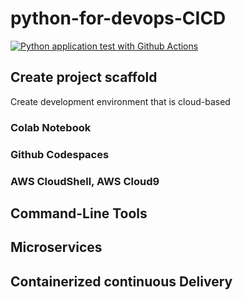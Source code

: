# python-for-devops-CICD
[![Python application test with Github Actions](https://github.com/NikolaGospodjinacki1/python-for-devops-CICD/actions/workflows/main.yml/badge.svg)](https://github.com/NikolaGospodjinacki1/python-for-devops-CICD/actions/workflows/main.yml)
## Create project scaffold

Create development environment that is cloud-based

### Colab Notebook
### Github Codespaces
### AWS CloudShell, AWS Cloud9

## Command-Line Tools
## Microservices
## Containerized continuous Delivery
